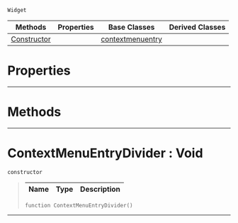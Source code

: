  `Widget`

|Methods|Properties|Base Classes|Derived Classes|
|---|---|---|---|
|[ Constructor](contextmenuentrydivider.md#contextmenuentrydivider)| |[contextmenuentry](contextmenuentry.md)| |


 #  Properties


---  
 #  Methods


---  
 #  ContextMenuEntryDivider : Void

 `constructor`

> 
> |Name|Type|Description|
> |---|---|---|
> ``` lang=cpp, name=Nada
> function ContextMenuEntryDivider()
> ``` 


---  
 

 